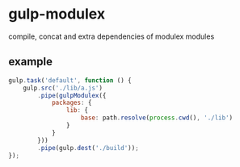 # gulp-modulex

compile, concat and extra dependencies of modulex modules

## example

```javascript
gulp.task('default', function () {
    gulp.src('./lib/a.js')
        .pipe(gulpModulex({
            packages: {
                lib: {
                    base: path.resolve(process.cwd(), './lib')
                }
            }
        }))
        .pipe(gulp.dest('./build'));
});
```